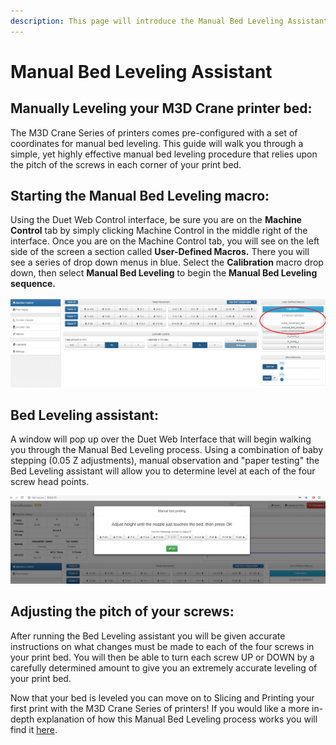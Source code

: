 ```yaml
---
description: This page will introduce the Manual Bed Leveling Assistant Macro
---
```


# Manual Bed Leveling Assistant

## Manually Leveling your M3D Crane printer bed: <a id="manually-leveling-your-m-3-d-crane-printer-bed"></a>

The M3D Crane Series of printers comes pre-configured with a set of coordinates for manual bed leveling. This guide will walk you through a simple, yet highly effective manual bed leveling procedure that relies upon the pitch of the screws in each corner of your print bed.

## Starting the Manual Bed Leveling macro: <a id="starting-the-manual-bed-leveling-macro"></a>

Using the Duet Web Control interface, be sure you are on the **Machine Control** tab by simply clicking Machine Control in the middle right of the interface. Once you are on the Machine Control tab, you will see on the left side of the screen a section called **User-Defined Macros.** There you will see a series of drop down menus in blue. Select the **Calibration** macro drop down, then select **Manual Bed Leveling** to begin the **Manual Bed Leveling sequence.**

![](../.gitbook/assets/duet8.png)



## Bed Leveling assistant: <a id="bed-leveling-assistant"></a>

A window will pop up over the Duet Web Interface that will begin walking you through the Manual Bed Leveling process. Using a combination of baby stepping \(0.05 Z adjustments\), manual observation and "paper testing" the Bed Leveling assistant will allow you to determine level at each of the four screw head points.

![](../.gitbook/assets/bedlevel1.png)

## Adjusting the pitch of your screws: <a id="adjusting-the-pitch-of-your-screws"></a>

After running the Bed Leveling assistant you will be given accurate instructions on what changes must be made to each of the four screws in your print bed. You will then be able to turn each screw UP or DOWN by a carefully determined amount to give you an extremely accurate leveling of your print bed.

Now that your bed is leveled you can move on to Slicing and Printing your first print with the M3D Crane Series of printers! If you would like a more in-depth explanation of how this Manual Bed Leveling process works you will find it [here](https://duet3d.dozuki.com/Wiki/Using_the_manual_bed_levelling_assistant).

